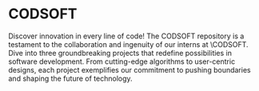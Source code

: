 # CODSOFT
Discover innovation in every line of code! The CODSOFT repository is a testament to the collaboration and ingenuity of our interns at \CODSOFT. Dive into three groundbreaking projects that redefine possibilities in software development. From cutting-edge algorithms to user-centric designs, each project exemplifies our commitment to pushing boundaries and shaping the future of technology.
